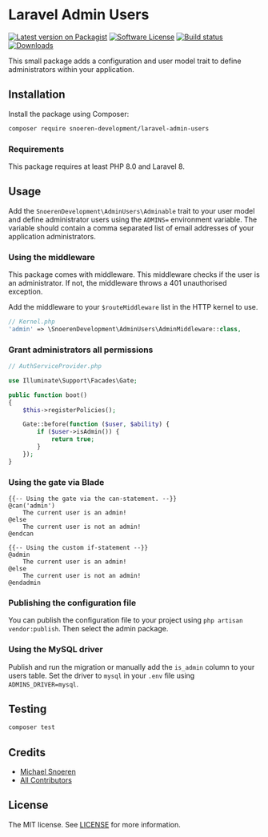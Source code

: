 # Laravel Admin Users
[![Latest version on Packagist](https://img.shields.io/packagist/v/snoeren-development/laravel-admin-users.svg?style=flat-square)](https://packagist.org/packages/snoeren-development/laravel-admin-users)
[![Software License](https://img.shields.io/github/license/snoeren-development/laravel-admin-users?style=flat-square)](LICENSE)
[![Build status](https://img.shields.io/github/actions/workflow/status/snoeren-development/laravel-admin-users/php.yml?branch=main&style=flat-square)](https://github.com/snoeren-development/laravel-admin-users/actions)
[![Downloads](https://img.shields.io/packagist/dt/snoeren-development/laravel-admin-users?style=flat-square)](https://packagist.org/packages/snoeren-development/laravel-admin-users)

This small package adds a configuration and user model trait to define
administrators within your application.

## Installation
Install the package using Composer:
```bash
composer require snoeren-development/laravel-admin-users
```

### Requirements
This package requires at least PHP 8.0 and Laravel 8.

## Usage
Add the `SnoerenDevelopment\AdminUsers\Adminable` trait to your user model and
define administrator users using the `ADMINS=` environment variable. The variable
should contain a comma separated list of email addresses of your application
administrators.

### Using the middleware
This package comes with middleware. This middleware checks if the user is an
administrator. If not, the middleware throws a 401 unauthorised exception.

Add the middleware to your `$routeMiddleware` list in the HTTP kernel to use.
```php
// Kernel.php
'admin' => \SnoerenDevelopment\AdminUsers\AdminMiddleware::class,
```

### Grant administrators all permissions
```php
// AuthServiceProvider.php

use Illuminate\Support\Facades\Gate;

public function boot()
{
    $this->registerPolicies();

    Gate::before(function ($user, $ability) {
        if ($user->isAdmin()) {
            return true;
        }
    });
}
```

### Using the gate via Blade
```blade
{{-- Using the gate via the can-statement. --}}
@can('admin')
    The current user is an admin!
@else
    The current user is not an admin!
@endcan

{{-- Using the custom if-statement --}}
@admin
    The current user is an admin!
@else
    The current user is not an admin!
@endadmin
```

### Publishing the configuration file
You can publish the configuration file to your project using
`php artisan vendor:publish`. Then select the admin package.

### Using the MySQL driver
Publish and run the migration or manually add the `is_admin` column to your users
table. Set the driver to `mysql` in your `.env` file using `ADMINS_DRIVER=mysql`.


## Testing
```bash
composer test
```

## Credits
- [Michael Snoeren](https://github.com/MSnoeren)
- [All Contributors](https://github.com/snoeren-development/laravel-admin-users/graphs/contributors)

## License
The MIT license. See [LICENSE](LICENSE) for more information.
